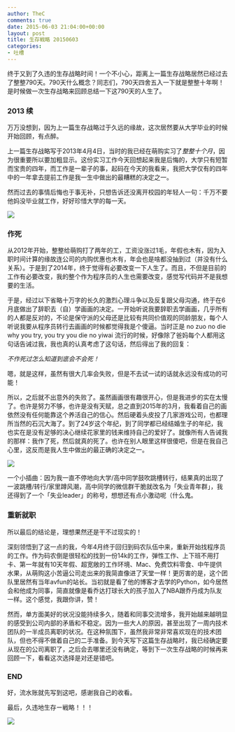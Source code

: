 ```yaml
---
author: TheC
comments: true
date: 2015-06-03 21:04:00+00:00
layout: post
title: 生存戦略 20150603
categories:
- 吐槽
---
```


终于又到了久违的生存战略时间！一个不小心，距离上一篇生存战略居然已经过去了整整790天。790天什么概念？同志们，790天四舍五入一下就是整整十年啊！是时候做一次生存战略来回顾总结一下这790天的人生了。

### 2013 续

万万没想到，因为上一篇生存战略过于久远的缘故，这次居然要从大学毕业的时候开始回顾，有点醉。

上一篇生存战略写于2013年4月4日，当时的我已经在萌购实习了*整整十个月*，因为很重要所以要加粗显示。这份实习工作今天回想起来我是后悔的，大学只有短暂而宝贵的四年，而工作是一辈子的事，起码在今天的我看来，我把大学仅有的四年中的一年拿去提前工作是我一生中做出的最糟糕的决定之一。

然而过去的事情后悔也于事无补，只想告诉还没离开校园的年轻人一句：千万不要他妈没毕业就工作，好好珍惜大学的每一天。

![](http://thec.u.qiniudn.com/QQ20150603-1.png?imageView2/1/w/628)

### 作死

从2012年开始，整整给萌购打了两年的工，工资没涨过1毛，年假也木有，因为入职时间计算的缘故连公司的内购优惠也木有，年会也是啥都没抽到过（并没有什么关系）。于是到了2014年，终于觉得有必要改变一下人生了。而且，不但是目前的工作有必要改变，我的整个作为程序员的人生也需要改变，感觉写代码并不是我想要的生活。

于是，经过以下省略十万字的长久的激烈心理斗争以及反复跟父母沟通，终于在6月底做出了辞职去（自）学画画的决定。一开始听说我要辞职去学画画，几乎所有的人都是反对的，不论是保守派的父母还是比较有共同价值观的同龄朋友，每个人听说我要从程序员转行去画画的时候都觉得我是个傻逼。当时正是 no zuo no die why you try, you try you die no yiwai 流行的时候，好像除了爸妈每个人都用这句话告诫过我，我也真的认真考虑了这句话，然后得出了我的回复：

*不作死过怎么知道到底会不会死！*

嗯，就是这样，虽然有很大几率会失败，但是不去试一试的话就永远没有成功的可能！

所以，之后就不出意外的失败了。虽然画画很有趣很开心，但是我进步的实在太慢了。也许是努力不够，也许是没有天赋，总之直到2015年的3月，我看着自己的画依然没有任何能靠这个养活自己的信心。然后硬着头皮投了几家游戏公司，也都理所当然的石沉大海了。到了24岁这个年纪，到了同学都已经结婚生子的年纪，我也实在是没有足够的决心继续花家里的钱来维持自己的爱好了。就像所有人告诫我的那样：我作了死，然后就真的死了。也许在别人眼里这样很傻吧，但是在我自己心里，这反而是我人生中做出的最正确的决定之一。

![](http://thec.u.qiniudn.com/49343493_p0.jpg?imageView2/1/w/628)

一个小插曲：因为我一直不停地向大学/高中同学鼓吹跳槽转行，结果真的出现了一波跳槽/转行/家里蹲风潮，高中同学的微信群干脆就改名为「失业青年群」，我还得到了一个「失业leader」的称号，想想还有点小激动呢（什么鬼。


### 重新就职

所以最后的结论是，理想果然还是干不过现实的！

深刻领悟到了这一点的我，今年4月终于回归到码农队伍中来，重新开始找程序员的工作。作为码农倒是很轻松的找到一份14k的工作，弹性工作、上下班不用打卡、第一年就有10天年假、超宽敞的工作环境、Mac、免费饮料零食、中午提供水果，从萌购这小苦逼公司走出来的我简直像进了天堂一样！更厉害的是，这个团队里居然有当年avfun的站长。当初就是看了他的博客才去学的Python，如今居然会和他成为同事，简直就像是看乔达打球长大的孩子加入了NBA跟乔丹成为队友一样。这个感觉，我跟你讲，赞！

然而，单方面美好的状况没能持续多久，随着和同事交流增多，我开始越来越明显的感受到公司内部的矛盾和不稳定。因为一些大人的原因，甚至出现了一周内技术团队的一半成员离职的状况。在这种氛围下，虽然我非常非常喜欢现在的技术团队，但也不得不做着自己的二手准备。到今天写下这篇生存战略时，我已经确定要从现在的公司离职了，之后会去哪里还没有确定，等到下一次生存战略的时候再来回顾一下，看看这次选择是对还是错吧。

### END

好，流水账就先写到这吧，感谢我自己的收看。

最后，久违地生存ー戦略！！！

![](http://thec.u.qiniudn.com/150002137316.jpg)